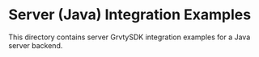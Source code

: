 # Server (Java) Integration Examples
This directory contains server GrvtySDK integration examples for a Java server backend.

